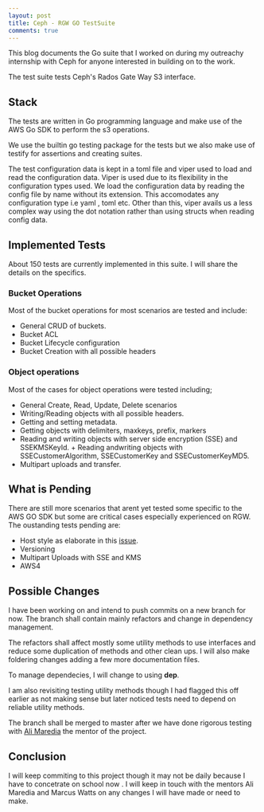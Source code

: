 ```yaml
---
layout: post
title: Ceph - RGW GO TestSuite
comments: true
---
```


This blog documents the Go suite that I worked on during my outreachy internship with Ceph for anyone interested in building on to the work.

The test suite tests Ceph's Rados Gate Way S3 interface.

## Stack

The tests are written in Go programming language and make use of the AWS Go SDK to perform the s3 operations.

We use the builtin go testing package for the tests but we also make use of testify for assertions and creating suites.

The test configuration data is kept in a toml file and viper used to load and read the configuration data. Viper is used due to its flexibility in the configuration types used. We load the configuration data by reading the config file by name without its extension. This accomodates any configuration type i.e yaml , toml etc. Other than this, viper avails us a less complex way using the dot notation rather than using structs when reading config data.

## Implemented Tests

About 150 tests are currently implemented in this suite. I will share the details on the specifics.

### Bucket Operations

Most of the bucket operations for most scenarios are tested and include:

+ General CRUD of buckets.        
+ Bucket ACL
+ Bucket Lifecycle configuration       
+ Bucket Creation with all possible headers    


### Object operations

Most of the cases for object operations were tested including;

+ General Create, Read, Update, Delete scenarios     
+ Writing/Reading objects with all possible headers.   
+ Getting and setting metadata.   
+ Getting objects with delimiters, maxkeys, prefix, markers 
+ Reading and writing objects with server side encryption (SSE) and SSEKMSKeyId.    + Reading andwriting objects with SSECustomerAlgorithm, SSECustomerKey and SSECustomerKeyMD5.
+ Multipart uploads and transfer.

## What is Pending

There are still more scenarios that arent yet tested some specific to the AWS GO SDK but some are critical cases especially experienced on RGW. The oustanding tests pending are:

+ Host style as elaborate in this [issue](https://github.com/nanjekyejoannah/go_s3tests/issues).
+ Versioning
+ Multipart Uploads with SSE and KMS
+ AWS4

## Possible Changes

I have been working on and intend to push commits on a new branch for now. The branch shall contain mainly refactors and change in dependency management.

The refactors shall affect mostly some utility methods to use  interfaces and reduce some duplication of methods and other clean ups. I will also make foldering changes adding a few more documentation files.

To manage dependecies, I will change to using **dep**.

I am also revisiting testing utility methods though I had flagged this off earlier as not making sense but later noticed tests need to depend on reliable utility methods.

The branch shall be merged to master after we have done rigorous testing with [Ali Maredia](https://github.com/alimaredia) the mentor of the project.

## Conclusion

I will keep commiting to this project though it may not be daily because I have to concetrate on school now . I will keep in touch with the mentors Ali Maredia and Marcus Watts on any changes I will have made or need to make.

